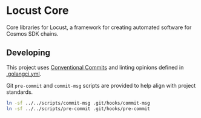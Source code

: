 # Locust Core

Core libraries for Locust, a framework for creating automated software for
Cosmos SDK chains.

## Developing

This project uses [Conventional Commits][1] and linting opinions defined in
[.golangci.yml][2].

Git `pre-commit` and `commit-msg` scripts are provided to help align with
project standards.

```sh
ln -sf ../../scripts/commit-msg .git/hooks/commit-msg                                                 (main)
ln -sf ../../scripts/pre-commit .git/hooks/pre-commit
```

[1]: https://www.conventionalcommits.org/en/v1.0.0/
[2]: .golangci.yml
